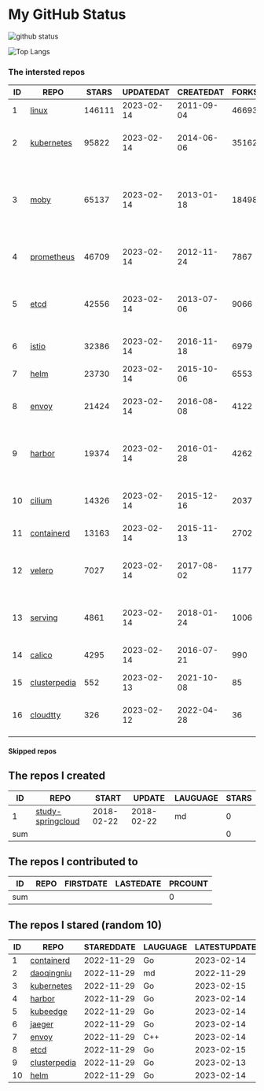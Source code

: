 # My GitHub Status

<img src="https://github-readme-stats-1.yihong0618.vercel.app/api?username=daoqingniu&show_icons=true&&&hide_title=true&count_private=true" alt="github status" />

![Top Langs](https://github-readme-stats-1.yihong0618.vercel.app/api/top-langs/?username=daoqingniu&layout=compact)

<!--START_SECTION:github_repos-->
### The intersted repos
| ID |                              REPO                               | STARS  | UPDATEDAT  | CREATEDAT  | FORKSCOUNT |                                              DESCRIPTIONS                                              |
|----|-----------------------------------------------------------------|--------|------------|------------|------------|--------------------------------------------------------------------------------------------------------|
|  1 | [linux](https://github.com/torvalds/linux)                      | 146111 | 2023-02-14 | 2011-09-04 |      46693 | Linux kernel source tree                                                                               |
|  2 | [kubernetes](https://github.com/kubernetes/kubernetes)          |  95822 | 2023-02-14 | 2014-06-06 |      35162 | Production-Grade Container Scheduling and Management                                                   |
|  3 | [moby](https://github.com/moby/moby)                            |  65137 | 2023-02-14 | 2013-01-18 |      18498 | Moby Project - a collaborative project for the container ecosystem to assemble container-based systems |
|  4 | [prometheus](https://github.com/prometheus/prometheus)          |  46709 | 2023-02-14 | 2012-11-24 |       7867 | The Prometheus monitoring system and time series database.                                             |
|  5 | [etcd](https://github.com/etcd-io/etcd)                         |  42556 | 2023-02-14 | 2013-07-06 |       9066 | Distributed reliable key-value store for the most critical data of a distributed system                |
|  6 | [istio](https://github.com/istio/istio)                         |  32386 | 2023-02-14 | 2016-11-18 |       6979 | Connect, secure, control, and observe services.                                                        |
|  7 | [helm](https://github.com/helm/helm)                            |  23730 | 2023-02-14 | 2015-10-06 |       6553 | The Kubernetes Package Manager                                                                         |
|  8 | [envoy](https://github.com/envoyproxy/envoy)                    |  21424 | 2023-02-14 | 2016-08-08 |       4122 | Cloud-native high-performance edge/middle/service proxy                                                |
|  9 | [harbor](https://github.com/goharbor/harbor)                    |  19374 | 2023-02-14 | 2016-01-28 |       4262 | An open source trusted cloud native registry project that stores, signs, and scans content.            |
| 10 | [cilium](https://github.com/cilium/cilium)                      |  14326 | 2023-02-14 | 2015-12-16 |       2037 | eBPF-based Networking, Security, and Observability                                                     |
| 11 | [containerd](https://github.com/containerd/containerd)          |  13163 | 2023-02-14 | 2015-11-13 |       2702 | An open and reliable container runtime                                                                 |
| 12 | [velero](https://github.com/vmware-tanzu/velero)                |   7027 | 2023-02-14 | 2017-08-02 |       1177 | Backup and migrate Kubernetes applications and their persistent volumes                                |
| 13 | [serving](https://github.com/knative/serving)                   |   4861 | 2023-02-14 | 2018-01-24 |       1006 | Kubernetes-based, scale-to-zero, request-driven compute                                                |
| 14 | [calico](https://github.com/projectcalico/calico)               |   4295 | 2023-02-14 | 2016-07-21 |        990 | Cloud native networking and network security                                                           |
| 15 | [clusterpedia](https://github.com/clusterpedia-io/clusterpedia) |    552 | 2023-02-13 | 2021-10-08 |         85 | The Encyclopedia of Kubernetes clusters                                                                |
| 16 | [cloudtty](https://github.com/cloudtty/cloudtty)                |    326 | 2023-02-12 | 2022-04-28 |         36 | A Friendly Kubernetes CloudShell (Web Terminal) !                                                      |



#### Skipped repos
<!--END_SECTION:github_repos-->

<!--START_SECTION:my_github-->
## The repos I created
| ID  |                                 REPO                                 |   START    |   UPDATE   | LAUGUAGE | STARS |
|-----|----------------------------------------------------------------------|------------|------------|----------|-------|
|   1 | [study-springcloud](https://github.com/daoqingniu/study-springcloud) | 2018-02-22 | 2018-02-22 | md       |     0 |
| sum |                                                                      |            |            |          |     0 |

## The repos I contributed to
| ID  | REPO | FIRSTDATE | LASTEDATE | PRCOUNT |
|-----|------|-----------|-----------|---------|
| sum |      |           |           |       0 |

## The repos I stared (random 10)
| ID |                              REPO                               | STAREDDATE | LAUGUAGE | LATESTUPDATE |
|----|-----------------------------------------------------------------|------------|----------|--------------|
|  1 | [containerd](https://github.com/containerd/containerd)          | 2022-11-29 | Go       | 2023-02-14   |
|  2 | [daoqingniu](https://github.com/daoqingniu/daoqingniu)          | 2022-11-29 | md       | 2022-11-29   |
|  3 | [kubernetes](https://github.com/kubernetes/kubernetes)          | 2022-11-29 | Go       | 2023-02-15   |
|  4 | [harbor](https://github.com/goharbor/harbor)                    | 2022-11-29 | Go       | 2023-02-14   |
|  5 | [kubeedge](https://github.com/kubeedge/kubeedge)                | 2022-11-29 | Go       | 2023-02-14   |
|  6 | [jaeger](https://github.com/jaegertracing/jaeger)               | 2022-11-29 | Go       | 2023-02-14   |
|  7 | [envoy](https://github.com/envoyproxy/envoy)                    | 2022-11-29 | C++      | 2023-02-14   |
|  8 | [etcd](https://github.com/etcd-io/etcd)                         | 2022-11-29 | Go       | 2023-02-15   |
|  9 | [clusterpedia](https://github.com/clusterpedia-io/clusterpedia) | 2022-11-29 | Go       | 2023-02-13   |
| 10 | [helm](https://github.com/helm/helm)                            | 2022-11-29 | Go       | 2023-02-14   |

<!--END_SECTION:my_github-->
